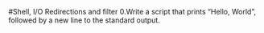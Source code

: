 #Shell, I/O Redirections and filter
0.Write a script that prints “Hello, World”, followed by a new line to the standard output.
